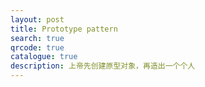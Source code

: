 ```yaml
---
layout: post
title: Prototype pattern
search: true
qrcode: true
catalogue: true
description: 上帝先创建原型对象，再造出一个个人
---
```

